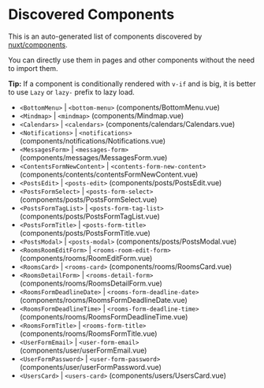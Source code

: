 # Discovered Components

This is an auto-generated list of components discovered by [nuxt/components](https://github.com/nuxt/components).

You can directly use them in pages and other components without the need to import them.

**Tip:** If a component is conditionally rendered with `v-if` and is big, it is better to use `Lazy` or `lazy-` prefix to lazy load.

- `<BottomMenu>` | `<bottom-menu>` (components/BottomMenu.vue)
- `<Mindmap>` | `<mindmap>` (components/Mindmap.vue)
- `<Calendars>` | `<calendars>` (components/calendars/Calendars.vue)
- `<Notifications>` | `<notifications>` (components/notifications/Notifications.vue)
- `<MessagesForm>` | `<messages-form>` (components/messages/MessagesForm.vue)
- `<ContentsFormNewContent>` | `<contents-form-new-content>` (components/contents/contentsFormNewContent.vue)
- `<PostsEdit>` | `<posts-edit>` (components/posts/PostsEdit.vue)
- `<PostsFormSelect>` | `<posts-form-select>` (components/posts/PostsFormSelect.vue)
- `<PostsFormTagList>` | `<posts-form-tag-list>` (components/posts/PostsFormTagList.vue)
- `<PostsFormTitle>` | `<posts-form-title>` (components/posts/PostsFormTitle.vue)
- `<PostsModal>` | `<posts-modal>` (components/posts/PostsModal.vue)
- `<RoomsRoomEditForm>` | `<rooms-room-edit-form>` (components/rooms/RoomEditForm.vue)
- `<RoomsCard>` | `<rooms-card>` (components/rooms/RoomsCard.vue)
- `<RoomsDetailForm>` | `<rooms-detail-form>` (components/rooms/RoomsDetailForm.vue)
- `<RoomsFormDeadlineDate>` | `<rooms-form-deadline-date>` (components/rooms/RoomsFormDeadlineDate.vue)
- `<RoomsFormDeadlineTime>` | `<rooms-form-deadline-time>` (components/rooms/RoomsFormDeadlineTime.vue)
- `<RoomsFormTitle>` | `<rooms-form-title>` (components/rooms/RoomsFormTitle.vue)
- `<UserFormEmail>` | `<user-form-email>` (components/user/userFormEmail.vue)
- `<UserFormPassword>` | `<user-form-password>` (components/user/userFormPassword.vue)
- `<UsersCard>` | `<users-card>` (components/users/UsersCard.vue)
